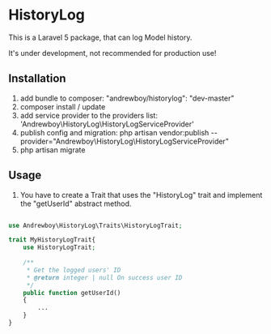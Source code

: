 # HistoryLog

This is a Laravel 5 package, that can log Model history. 

It's under development, not recommended for production use!

## Installation

1. add bundle to composer: "andrewboy/historylog": "dev-master"
2. composer install / update
3. add service provider to the providers list: 'Andrewboy\HistoryLog\HistoryLogServiceProvider'
4. publish config and migration: php artisan vendor:publish --provider="Andrewboy\HistoryLog\HistoryLogServiceProvider"
5. php artisan migrate

## Usage

1. You have to create a Trait that uses the "HistoryLog" trait and implement the "getUserId" abstract method.

```php

use Andrewboy\HistoryLog\Traits\HistoryLogTrait;

trait MyHistoryLogTrait{
    use HistoryLogTrait;
    
    /**
     * Get the logged users' ID
     * @return integer | null On success user ID
     */
    public function getUserId()
    {
        ...
    }
}
```
